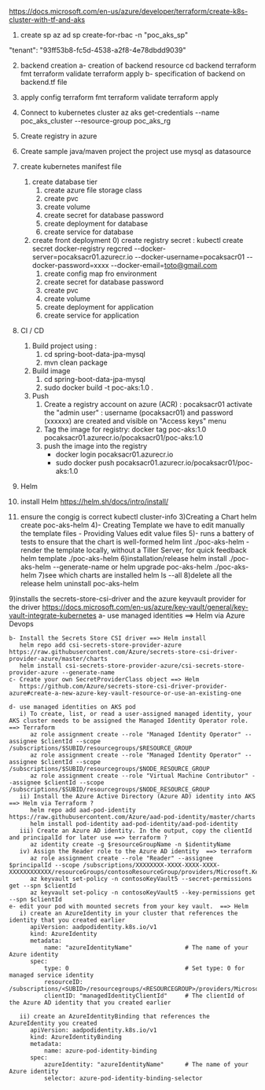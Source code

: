 
https://docs.microsoft.com/en-us/azure/developer/terraform/create-k8s-cluster-with-tf-and-aks
1) create sp
az ad sp create-for-rbac -n "poc_aks_sp"

"tenant": "93ff53b8-fc5d-4538-a2f8-4e78dbdd9039"

2) backend creation
a- creation of backend resource
cd backend
terraform fmt
terraform validate
terraform apply
b- specification of backend on backend.tf file

3) apply config
terraform fmt
terraform validate
terraform apply

4) Connect to kubernetes cluster
az aks get-credentials --name poc_aks_cluster --resource-group poc_aks_rg

4) Create registry in azure


5) Create sample java/maven project
   the project use mysql as datasource

6) create kubernetes manifest file
   1) create database tier
      1) create azure file storage class
      2) create pvc
      3) create volume
      4) create secret for database password
      5) create deployment for database
      6) create service for database
   2) create front deployment
      0) create registry secret : kubectl create secret docker-registry regcred --docker-server=pocaksacr01.azurecr.io --docker-username=pocaksacr01 --docker-password=xxxx --docker-email=toto@gmail.com
      1) create config map fro environment
      2) create secret for database password
      3) create pvc
      4) create volume
      5) create deployment for application
      6) create service for application
7) CI / CD
   1) Build project using : 
      1) cd spring-boot-data-jpa-mysql
      2) mvn clean package
   2) Build image  
      1) cd spring-boot-data-jpa-mysql
      2) sudo docker build -t poc-aks:1.0 .
   3) Push
      1) Create a registry account on azure (ACR) : pocaksacr01
         activate the "admin user" : username (pocaksacr01) and password (xxxxxx) are created and visible on "Access keys" menu
      2) Tag the image for registry: docker tag poc-aks:1.0 pocaksacr01.azurecr.io/pocaksacr01/poc-aks:1.0
      1) push the image into the registry
          - docker login pocaksacr01.azurecr.io
          - sudo docker push pocaksacr01.azurecr.io/pocaksacr01/poc-aks:1.0

8) Helm
  1) install Helm
    https://helm.sh/docs/intro/install/
  2) ensure the congig is correct 
    kubectl cluster-info
  3)Creating a Chart
    helm create poc-aks-helm
  4)- Creating Template
    we have to edit manually the template files
    - Providing Values
    edit value files
  5)- runs a battery of tests to ensure that the chart is well-formed
    helm lint ./poc-aks-helm
    - render the template locally, without a Tiller Server, for quick feedback
    helm template ./poc-aks-helm 
  6)installation/release
    helm install ./poc-aks-helm --generate-name
    or
    helm upgrade poc-aks-helm ./poc-aks-helm
  7)see which charts are installed
    helm ls --all
  8)delete all the release
    helm uninstall poc-aks-helm

  9)installs the secrets-store-csi-driver and the azure keyvault provider for the driver
    https://docs.microsoft.com/en-us/azure/key-vault/general/key-vault-integrate-kubernetes 
    a- use managed identities ==> Helm via Azure Devops
       
    b- Install the Secrets Store CSI driver ==> Helm install
       helm repo add csi-secrets-store-provider-azure https://raw.githubusercontent.com/Azure/secrets-store-csi-driver-provider-azure/master/charts
       helm install csi-secrets-store-provider-azure/csi-secrets-store-provider-azure --generate-name
    c- Create your own SecretProviderClass object ==> Helm
       https://github.com/Azure/secrets-store-csi-driver-provider-azure#create-a-new-azure-key-vault-resource-or-use-an-existing-one

    d- use managed identities on AKS pod 
       i) To create, list, or read a user-assigned managed identity, your AKS cluster needs to be assigned the Managed Identity Operator role. ==> Terraform
          az role assignment create --role "Managed Identity Operator" --assignee $clientId --scope /subscriptions/$SUBID/resourcegroups/$RESOURCE_GROUP
          az role assignment create --role "Managed Identity Operator" --assignee $clientId --scope /subscriptions/$SUBID/resourcegroups/$NODE_RESOURCE_GROUP
          az role assignment create --role "Virtual Machine Contributor" --assignee $clientId --scope /subscriptions/$SUBID/resourcegroups/$NODE_RESOURCE_GROUP
       ii) Install the Azure Active Directory (Azure AD) identity into AKS ==> Helm via Terraform ?
          helm repo add aad-pod-identity https://raw.githubusercontent.com/Azure/aad-pod-identity/master/charts
          helm install pod-identity aad-pod-identity/aad-pod-identity
       iii) Create an Azure AD identity. In the output, copy the clientId and principalId for later use ==> terraform ?
          az identity create -g $resourceGroupName -n $identityName
       iv) Assign the Reader role to the Azure AD identity  ==> terraform
          az role assignment create --role "Reader" --assignee $principalId --scope /subscriptions/XXXXXXXX-XXXX-XXXX-XXXX-XXXXXXXXXXXX/resourceGroups/contosoResourceGroup/providers/Microsoft.KeyVault/vaults/contosoKeyVault5
          az keyvault set-policy -n contosoKeyVault5 --secret-permissions get --spn $clientId
          az keyvault set-policy -n contosoKeyVault5 --key-permissions get --spn $clientId
    e- edit your pod with mounted secrets from your key vault.  ==> Helm
       i) create an AzureIdentity in your cluster that references the identity that you created earlier
          apiVersion: aadpodidentity.k8s.io/v1
          kind: AzureIdentity
          metadata:
              name: "azureIdentityName"               # The name of your Azure identity
          spec:
              type: 0                                 # Set type: 0 for managed service identity
              resourceID: /subscriptions/<SUBID>/resourcegroups/<RESOURCEGROUP>/providers/Microsoft.ManagedIdentity/userAssignedIdentities/<AZUREIDENTITYNAME>
              clientID: "managedIdentityClientId"     # The clientId of the Azure AD identity that you created earlier

       ii) create an AzureIdentityBinding that references the AzureIdentity you created
          apiVersion: aadpodidentity.k8s.io/v1
          kind: AzureIdentityBinding
          metadata:
              name: azure-pod-identity-binding
          spec:
              azureIdentity: "azureIdentityName"      # The name of your Azure identity
              selector: azure-pod-identity-binding-selector

